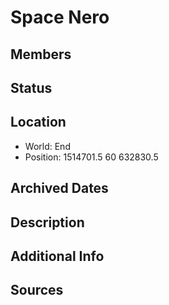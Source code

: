 # Space Nero

## Members

## Status

## Location
- World: End
- Position: 1514701.5 60 632830.5

## Archived Dates

## Description

## Additional Info

## Sources
